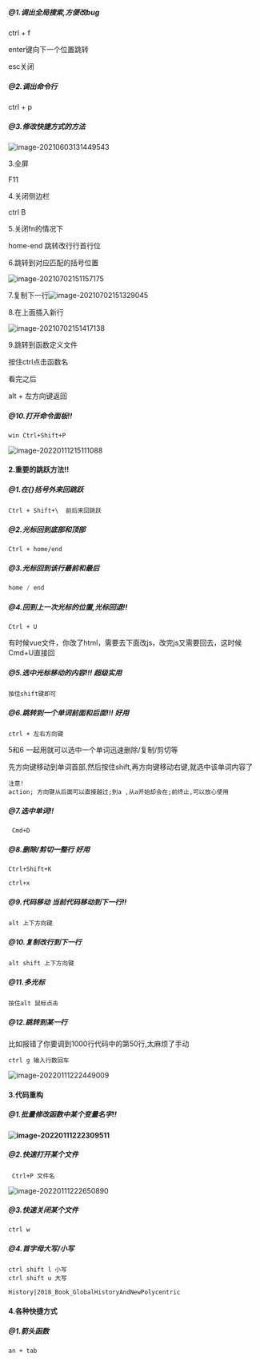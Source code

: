 ##### @1.调出全局搜索,方便改bug

ctrl + f

enter键向下一个位置跳转

esc关闭

##### @2.调出命令行

ctrl + p

##### @3.修改快捷方式的方法

![image-20210603131449543](C:\Users\inui\AppData\Roaming\Typora\typora-user-images\image-20210603131449543.png)

3.全屏

F11

4.关闭侧边栏

ctrl B 

5.关闭fn的情况下

home-end 跳转改行行首行位

6.跳转到对应匹配的括号位置

![image-20210702151157175](C:\Users\inui\AppData\Roaming\Typora\typora-user-images\image-20210702151157175.png)

7.复制下一行![image-20210702151329045](C:\Users\inui\AppData\Roaming\Typora\typora-user-images\image-20210702151329045.png)

8.在上面插入新行

![image-20210702151417138](C:\Users\inui\AppData\Roaming\Typora\typora-user-images\image-20210702151417138.png)

9.跳转到函数定义文件

按住ctrl点击函数名

看完之后

alt + 左方向键返回 

##### @10.打开命令面板!!

```
win Ctrl+Shift+P
```

![image-20220111215111088](C:\Users\inui\AppData\Roaming\Typora\typora-user-images\image-20220111215111088.png)

#### 2.重要的跳跃方法!!

##### @1.在{}括号外来回跳跃

```
Ctrl + Shift+\  前后来回跳跃
```

##### @2.光标回到底部和顶部

```
Ctrl + home/end
```

##### @3.光标回到该行最前和最后

```java
home / end 
```

##### @4.回到上一次光标的位置,光标回退!!

```
Ctrl + U
```

有时候vue文件，你改了html，需要去下面改js，改完js又需要回去，这时候Cmd+U直接回

##### @5.选中光标移动的内容!!! 超级实用

```
按住shift键即可

```

##### @6.跳转到一个单词前面和后面!!! 好用

```
ctrl + 左右方向键
```

5和6 一起用就可以选中一个单词迅速删除/复制/剪切等

先方向键移动到单词首部,然后按住shift,再方向键移动右键,就选中该单词内容了

```
注意!
action; 方向键从后面可以直接越过;到a ,从a开始却会在;前终止,可以放心使用
```

##### @7.选中单词!!

```
 Cmd+D
```

##### @8.删除/剪切一整行 好用

```
Ctrl+Shift+K

ctrl+x
```

##### @9.代码移动 当前代码移动到下一行!!

```
alt 上下方向键
```

##### @10.复制改行到下一行

```
alt shift 上下方向键
```

##### @11.多光标

```
按住alt 鼠标点击
```

##### @12.跳转到某一行

比如报错了你要调到1000行代码中的第50行,太麻烦了手动

```
ctrl g 输入行数回车
```

![image-20220111222449009](C:\Users\inui\AppData\Roaming\Typora\typora-user-images\image-20220111222449009.png)

#### 3.代码重构

##### @1.批量修改函数中某个变量名字!!

#### ![image-20220111222309511](C:\Users\inui\AppData\Roaming\Typora\typora-user-images\image-20220111222309511.png)

##### @2.快速打开某个文件

```
 Ctrl+P 文件名
```

![image-20220111222650890](C:\Users\inui\AppData\Roaming\Typora\typora-user-images\image-20220111222650890.png)

##### @3.快速关闭某个文件

```
ctrl w
```

##### @4.首字母大写/小写

```
ctrl shift l 小写
ctrl shift u 大写
```



```
History|2018_Book_GlobalHistoryAndNewPolycentric
```

#### 4.各种快捷方式

##### @1.箭头函数

```
an + tab
```

